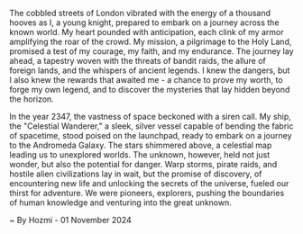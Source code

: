 
The cobbled streets of London vibrated with the energy of a thousand hooves as I, a young knight, prepared to embark on a journey across the known world. My heart pounded with anticipation, each clink of my armor amplifying the roar of the crowd. My mission, a pilgrimage to the Holy Land, promised a test of my courage, my faith, and my endurance. The journey lay ahead, a tapestry woven with the threats of bandit raids, the allure of foreign lands, and the whispers of ancient legends. I knew the dangers, but I also knew the rewards that awaited me - a chance to prove my worth, to forge my own legend, and to discover the mysteries that lay hidden beyond the horizon.

In the year 2347, the vastness of space beckoned with a siren call. My ship, the "Celestial Wanderer," a sleek, silver vessel capable of bending the fabric of spacetime, stood poised on the launchpad, ready to embark on a journey to the Andromeda Galaxy. The stars shimmered above, a celestial map leading us to unexplored worlds. The unknown, however, held not just wonder, but also the potential for danger. Warp storms, pirate raids, and hostile alien civilizations lay in wait, but the promise of discovery, of encountering new life and unlocking the secrets of the universe, fueled our thirst for adventure. We were pioneers, explorers, pushing the boundaries of human knowledge and venturing into the great unknown. 

~ By Hozmi - 01 November 2024
